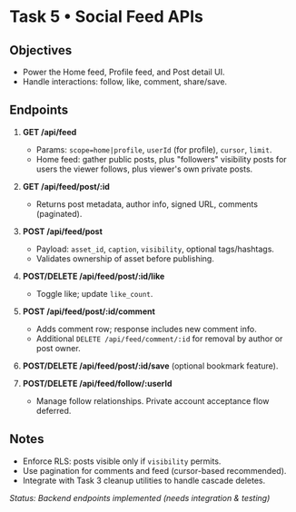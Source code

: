 # Task 5 • Social Feed APIs

## Objectives
- Power the Home feed, Profile feed, and Post detail UI.
- Handle interactions: follow, like, comment, share/save.

## Endpoints

1. **GET /api/feed**
   - Params: `scope=home|profile`, `userId` (for profile), `cursor`, `limit`.
   - Home feed: gather public posts, plus "followers" visibility posts for users the viewer follows, plus viewer's own private posts.

2. **GET /api/feed/post/:id**
   - Returns post metadata, author info, signed URL, comments (paginated).

3. **POST /api/feed/post**
   - Payload: `asset_id`, `caption`, `visibility`, optional tags/hashtags.
   - Validates ownership of asset before publishing.

4. **POST/DELETE /api/feed/post/:id/like**
   - Toggle like; update `like_count`.

5. **POST /api/feed/post/:id/comment**
   - Adds comment row; response includes new comment info.
   - Additional `DELETE /api/feed/comment/:id` for removal by author or post owner.

6. **POST/DELETE /api/feed/post/:id/save** (optional bookmark feature).

7. **POST/DELETE /api/feed/follow/:userId**
   - Manage follow relationships. Private account acceptance flow deferred.

## Notes
- Enforce RLS: posts visible only if `visibility` permits.
- Use pagination for comments and feed (cursor-based recommended).
- Integrate with Task 3 cleanup utilities to handle cascade deletes.

_Status: Backend endpoints implemented (needs integration & testing)_
